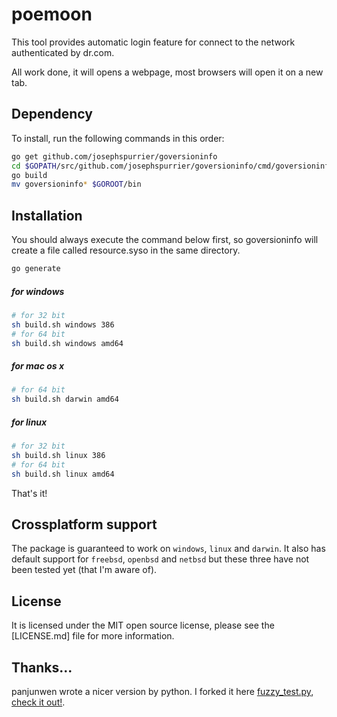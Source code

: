 # poemoon

This tool provides automatic login feature for connect to the network authenticated by dr.com.

All work done, it will opens a webpage, most browsers will open it on a new tab.

## Dependency

To install, run the following commands in this order:

```sh
go get github.com/josephspurrier/goversioninfo
cd $GOPATH/src/github.com/josephspurrier/goversioninfo/cmd/goversioninfo
go build
mv goversioninfo* $GOROOT/bin
```

## Installation

You should always execute the command below first, so goversioninfo will create a file called resource.syso in the same directory.

```sh
go generate
```

##### for windows
```sh
# for 32 bit
sh build.sh windows 386
# for 64 bit
sh build.sh windows amd64
```

##### for mac os x
```sh
# for 64 bit
sh build.sh darwin amd64
```

##### for linux
```sh
# for 32 bit
sh build.sh linux 386
# for 64 bit
sh build.sh linux amd64
```

That's it!

## Crossplatform support

The package is guaranteed to work on `windows`, `linux` and `darwin`. It also has default support for `freebsd`, `openbsd` and `netbsd` but these three have not been tested yet (that I'm aware of).

## License

It is licensed under the MIT open source license, please see the [LICENSE.md] file for more information.

## Thanks...

panjunwen wrote a nicer version by python. I forked it here [fuzzy_test.py](./fuzzy_test.py), [check it out!](https://github.com/panjunwen/Dr.COM-login).
